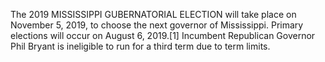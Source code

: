 The 2019 MISSISSIPPI GUBERNATORIAL ELECTION will take place on November 5, 2019, to choose the next governor of Mississippi. Primary elections will occur on August 6, 2019.[1] Incumbent Republican Governor Phil Bryant is ineligible to run for a third term due to term limits.
